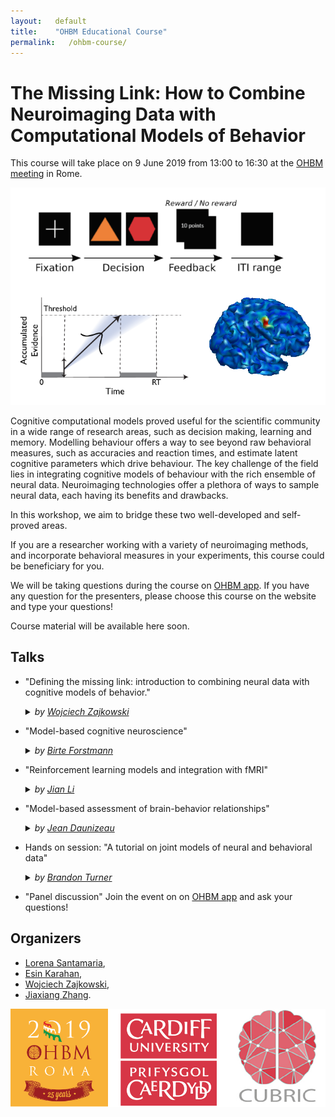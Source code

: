 ```yaml
---
layout:   default
title:    "OHBM Educational Course"
permalink:   /ohbm-course/
---
```


# The Missing Link: How to Combine Neuroimaging Data with Computational Models of Behavior

This course will take place on 9 June 2019 from 13:00 to 16:30 at the [OHBM meeting](https://www.humanbrainmapping.org/i4a/pages/index.cfm?pageid=3920) in Rome.

![image](/images/im.png)

Cognitive computational models proved useful for the scientific community in a wide range of research areas, such as decision making, learning and memory. Modelling behaviour offers a way to see beyond raw behavioral measures, such as accuracies and reaction times, and estimate latent cognitive parameters which drive behaviour. The key challenge of the field lies in integrating cognitive models of behaviour with the rich ensemble of neural data. Neuroimaging technologies offer a plethora of ways to sample neural data, each having its benefits and drawbacks. 

In this workshop, we aim to bridge these two well-developed and self-proved areas. 

If you are a researcher working with a variety of neuroimaging methods, and incorporate behavioral measures in your experiments, this course could be beneficiary for you. 

We will be taking questions during the course on [OHBM app](https://gmp3.cnf.io/). If you have any question for the presenters, please choose this course on the website and type your questions!

Course material will be available here soon.

## Talks

- "Defining the missing link: introduction to combining neural data with cognitive models of behavior." 
  <details><summary><i> by <a href="https://ccbrain.org/people/wojciech_zajkowski/index.html"> Wojciech Zajkowski</a> </i> </summary>
  <p> In recent years, the amount of neuroimaging data we collect has been growing in an exponential fashion. Due to this, the issue of   developing methods that aid in drawing meaningful conclusions from large and rich (often multimodal) datasets has gained paramount       importance. This talk will consist of three segments. I will start by providing an overview of the purpose of using cognitive models     of behavior and how can they be utilized together with brain data, using models such as Drift-Diffusion Model or Linear Ballistic       Accumulator as examples. I will then explain the nature of the linking problem. Using the Marr’s levels of analysis framework, I will   go through the rationale behind why is it crucial for our understanding of brain and behavior. Finally, I will introduce different       methods of dealing with the problem: from a simple correlation to recently developed frameworks, such as joint modelling, which         utilize  the covariability of neural and behavioural data to draw meaningful conclusions. </p> </details>

- "Model-based cognitive neuroscience"
  <details><summary><i>by <a href="http://www.birteforstmann.com/"> Birte Forstmann</a></i> </summary><p>
  Cognitive neuroscientists study how the brain implements particular cognitive processes such as perception, learning, and decision-     making. Traditional approaches in which experiments are designed to target a specific cognitive process have been supplemented by two   recent innovations. First, formal cognitive models can decompose observed behavioral data into multiple latent cognitive processes,     allowing brain measurements to be associated with a particular cognitive process more precisely and more confidently. Second,           cognitive neuroscience can provide additional data to inform the development of formal cognitive models, providing greater constraint   than behavioral data alone. We argue that these fields are mutually dependent; not only can models guide neuroscientific endeavors,     but understanding neural mechanisms can provide key insights into formal models of cognition.  </p> </details>

- "Reinforcement learning models and integration with fMRI" 
  <details> <summary> <i> by <a href="http://www.psy.pku.edu.cn/english/people/faculty/professor/267657.htm"> Jian Li</a> </i></summary>
  <p> Reinforcement learning (RL) has witnessed its wide application in cognitive sciences in the past decades. In this session I will      briefly introduce different RL models used in cognitive neuroscience/psychology research and how they can be integrated with fMRI        techniques to better understand the computations that brain carries out during learning and inference. </p> </details>

- "Model-based assessment of brain-behavior relationships" 
   <details> <summary> <i> by <a href="https://sites.google.com/site/jeandaunizeauswebsite/"> Jean Daunizeau</a> </i> </summary>
   <p> Functional outcomes (e.g., subjective percepts, emotions, memory retrievals, decisions, etc...) are partly determined by external    stimuli and/or cues. But they may also be strongly influenced by (trial-by-trial) uncontrolled variations in brain responses to          incoming information. In turn, this variability may provide critical information regarding how behaviourally relevant inputs are        eventually transformed into functional outcomes. Assessing brain-behavior relationships thus requires considering the (possibly          nonlinear and stochastic) impact of biological constraints of input-output transformations in the brain. In this talk, I will review    the portfolio of existing approaches to decomposing the brain's transformation of stimuli into behavioural outcomes, in terms of the    relative contribution of brain regions and their connections. In particular, I will highlight three novel techniques, namely: mass      mediation analysis, artificial neural network modelling, and behavioral DCM (dynamic causal modelling). The aim here is for attendees    to understand the strengths and weaknesses of each approach in turn, as well as gain practical know-how regarding how to perform such    analyses. </p> </details>

- Hands on session: "A tutorial on joint models of neural and behavioral data"
  <details> <summary> <i> by <a href="https://turner-mbcn.com/people/"> Brandon Turner</a> </i> </summary>
  <p> A growing synergy between the fields of cognitive neuroscience and mathematical psychology has sparked the development of several   unique statistical approaches exploiting the benefits of both disciplines (Turner, Forstmann et al., 2017). One approach in             particular, called joint modeling, attempts to model the covariation between the parameters of ‘‘submodels’’ intended to capture         important patterns in each stream of data. Joint models present an interesting opportunity to transcend conventional levels of           analyses (e.g., Marr’s hierarchy; Marr, 1982) by providing fully integrative models (Love, 2015). In this talk, we provide a tutorial   of two flavors of joint models — the Directed and Covariance approaches. Computational procedures have been developed to apply these     approaches to a number of cognitive tasks, yet neither have been made accessible to a wider audience. Here, we provide a step-by-step   walkthrough on how to develop submodels of each stream of data, as well as how to link the important model parameters to form one       cohesive model. For convenience, we provide code that uses the Just Another Gibbs Sampler (Plummer, 2003) software to perform           estimation of the model parameters.</p> </details>

- "Panel discussion"
  Join the event on on [OHBM app](https://gmp3.cnf.io/) and ask your questions!


## Organizers

- [Lorena Santamaria](http://www.cardiff.ac.uk/people/view/1253591-santamaria-lorena), 
- [Esin Karahan](https://www.cardiff.ac.uk/people/view/1216230-karahan-esin), 
- [Wojciech Zajkowski](https://ccbrain.org/people/wojciech_zajkowski/index.html), 
- [Jiaxiang Zhang](https://www.cardiff.ac.uk/people/view/zhangj73.php).

![OHBM](/images/hbm-all.png)
